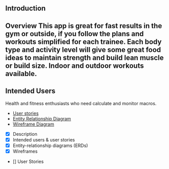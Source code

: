 ## Introduction

## Overview This app is great for fast results in the gym or outside, if you follow the plans and workouts simplified for each trainee. Each body type and activity level will give some great food ideas to maintain strength and build lean muscle or build size. Indoor and outdoor workouts available. 

## Intended Users 

Health and fitness enthusiasts who need calculate and monitor macros.

* [User stories](docs/user-stories.md)
* [Entity Relationship Diagram](docs/erd.md)
* [Wireframe Diagram](docs/wireframe.md)

* [x] Description
* [x] Intended users &amp; user stories
* [x] Entity-relationship diagrams (ERDs)
* [x] Wireframes
* [] User Stories